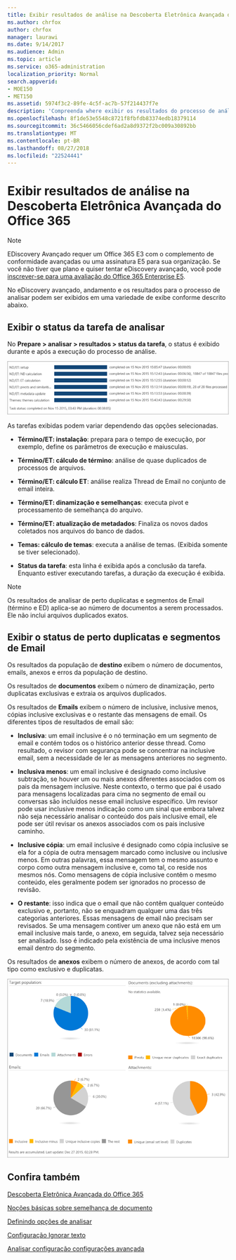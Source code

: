 ```yaml
---
title: Exibir resultados de análise na Descoberta Eletrônica Avançada do Office 365
ms.author: chrfox
author: chrfox
manager: laurawi
ms.date: 9/14/2017
ms.audience: Admin
ms.topic: article
ms.service: o365-administration
localization_priority: Normal
search.appverid:
- MOE150
- MET150
ms.assetid: 5974f3c2-89fe-4c5f-ac7b-57f214437f7e
description: 'Compreenda where exibir os resultados do processo de análise no eDiscovery avançadas do Office 365, incluindo definições das opções de tipo de exibição de tarefa.  '
ms.openlocfilehash: 8f1de53e5548c8721f8fbfdb83374edb18379114
ms.sourcegitcommit: 36c5466056cdef6ad2a8d9372f2bc009a30892bb
ms.translationtype: MT
ms.contentlocale: pt-BR
ms.lasthandoff: 08/27/2018
ms.locfileid: "22524441"
---
```

# <a name="view-analyze-results-in-office-365-advanced-ediscovery"></a>Exibir resultados de análise na Descoberta Eletrônica Avançada do Office 365

> [!NOTE]
> EDiscovery Avançado requer um Office 365 E3 com o complemento de conformidade avançadas ou uma assinatura E5 para sua organização. Se você não tiver que plano e quiser tentar eDiscovery avançado, você pode [inscrever-se para uma avaliação do Office 365 Enterprise E5](https://go.microsoft.com/fwlink/p/?LinkID=698279). 
  
No eDiscovery avançado, andamento e os resultados para o processo de analisar podem ser exibidos em uma variedade de exibe conforme descrito abaixo.
  
## <a name="view-analyze-task-status"></a>Exibir o status da tarefa de analisar

No **Prepare \> analisar \> resultados \> status da tarefa**, o status é exibido durante e após a execução do processo de análise. 
  
![Status de tarefa de análise](media/d0372978-ce08-4f4e-a1fc-aa918ae44364.png)
  
As tarefas exibidas podem variar dependendo das opções selecionadas. 
  
- **Término/ET: instalação**: prepara para o tempo de execução, por exemplo, define os parâmetros de execução e maiusculas.
    
- **Término/ET: cálculo de término**: análise de quase duplicados de processos de arquivos.
    
- **Término/ET: cálculo ET**: análise realiza Thread de Email no conjunto de email inteira.
    
- **Término/ET: dinamização e semelhanças**: executa pivot e processamento de semelhança do arquivo.
    
- **Término/ET: atualização de metadados**: Finaliza os novos dados coletados nos arquivos do banco de dados.
    
- **Temas: cálculo de temas**: executa a análise de temas. (Exibida somente se tiver selecionado).
    
- **Status da tarefa**: esta linha é exibida após a conclusão da tarefa. Enquanto estiver executando tarefas, a duração da execução é exibida.
    
> [!NOTE]
> Os resultados de analisar de perto duplicatas e segmentos de Email (término e ED) aplica-se ao número de documentos a serem processados. Ele não inclui arquivos duplicados exatos. 
  
## <a name="view-near-duplicates-and-email-threads-status"></a>Exibir o status de perto duplicatas e segmentos de Email

Os resultados da população de **destino** exibem o número de documentos, emails, anexos e erros da população de destino. 
  
Os resultados de **documentos** exibem o número de dinamização, perto duplicatas exclusivas e extraia os arquivos duplicados. 
  
Os resultados de **Emails** exibem o número de inclusive, inclusive menos, cópias inclusive exclusivas e o restante das mensagens de email. Os diferentes tipos de resultados de email são: 
  
- **Inclusiva**: um email inclusive é o nó terminação em um segmento de email e contém todos os o histórico anterior desse thread. Como resultado, o revisor com segurança pode se concentrar na inclusive email, sem a necessidade de ler as mensagens anteriores no segmento. 
    
- **Inclusiva menos**: um email inclusive é designado como inclusive subtração, se houver um ou mais anexos diferentes associados com os pais da mensagem inclusive. Neste contexto, o termo que pai é usado para mensagens localizadas para cima no segmento de email ou conversas são incluídos nesse email inclusive específico. Um revisor pode usar inclusive menos indicação como um sinal que embora talvez não seja necessário analisar o conteúdo dos pais inclusive email, ele pode ser útil revisar os anexos associados com os pais inclusive caminho. 
    
- **Inclusive cópia**: um email inclusive é designado como cópia inclusive se ela for a cópia de outra mensagem marcado como inclusive ou inclusive menos. Em outras palavras, essa mensagem tem o mesmo assunto e corpo como outra mensagem inclusive e, como tal, co reside nos mesmos nós. Como mensagens de cópia inclusive contêm o mesmo conteúdo, eles geralmente podem ser ignorados no processo de revisão. 
    
- **O restante**: isso indica que o email que não contêm qualquer conteúdo exclusivo e, portanto, não se enquadram qualquer uma das três categorias anteriores. Essas mensagens de email não precisam ser revisados. Se uma mensagem contiver um anexo que não está em um email inclusive mais tarde, o anexo, em seguida, talvez seja necessário ser analisado. Isso é indicado pela existência de uma inclusive menos email dentro do segmento.
    
Os resultados de **anexos** exibem o número de anexos, de acordo com tal tipo como exclusivo e duplicatas. 
  
![Quase duplicatas e threads de email](media/54491303-0ee3-4739-b42e-d1ee486842fd.png)
  
## <a name="see-also"></a>Confira também

[Descoberta Eletrônica Avançada do Office 365](office-365-advanced-ediscovery.md)
  
[Noções básicas sobre semelhança de documento](understand-document-similarity-in-advanced-ediscovery.md)
  
[Definindo opções de analisar](set-analyze-options-in-advanced-ediscovery.md)
  
[Configuração Ignorar texto](set-ignore-text-in-advanced-ediscovery.md)
  
[Analisar configuração configurações avançada](view-analyze-results-in-advanced-ediscovery.md)

